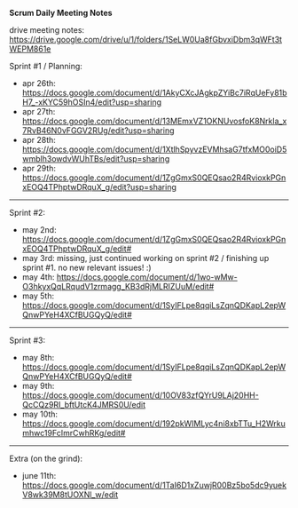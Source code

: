 **Scrum Daily Meeting Notes**

drive meeting notes: https://drive.google.com/drive/u/1/folders/1SeLW0Ua8fGbvxiDbm3qWFt3tWEPM861e

Sprint #1 / Planning:
- apr 26th: https://docs.google.com/document/d/1AkyCXcJAgkpZYiBc7iRqUeFy81bH7_-xKYC59hOSIn4/edit?usp=sharing
- apr 27th: https://docs.google.com/document/d/13MEmxVZ1OKNUvosfoK8Nrkla_x7RvB46N0vFGGV2RUg/edit?usp=sharing
- apr 28th: https://docs.google.com/document/d/1XtlhSpyvzEVMhsaG7tfxMO0oiD5wmblh3owdvWUhTBs/edit?usp=sharing
- apr 29th: https://docs.google.com/document/d/1ZgGmxS0QEQsao2R4RvioxkPGnxEOQ4TPhptwDRquX_g/edit?usp=sharing

---

Sprint #2:
- may 2nd: https://docs.google.com/document/d/1ZgGmxS0QEQsao2R4RvioxkPGnxEOQ4TPhptwDRquX_g/edit#
- may 3rd: missing, just continued working on sprint #2 / finishing up sprint #1. no new relevant issues! :)
- may 4th: https://docs.google.com/document/d/1wo-wMw-O3hkyxQqLRqudV1zrmagg_KB3dRjMLRIZUuM/edit#
- may 5th: https://docs.google.com/document/d/1SyIFLpe8qqiLsZqnQDKapL2epWQnwPYeH4XCfBUGQyQ/edit#

---

Sprint #3:
- may 8th: https://docs.google.com/document/d/1SyIFLpe8qqiLsZqnQDKapL2epWQnwPYeH4XCfBUGQyQ/edit#
- may 9th: https://docs.google.com/document/d/10OV83zfQYrU9LAj20HH-QcCQz9RI_bftUtcK4JMRS0U/edit
- may 10th: https://docs.google.com/document/d/192pkWIMLyc4ni8xbTTu_H2Wrkumhwc19FcImrCwhRKg/edit#

---

Extra (on the grind):
- june 11th: https://docs.google.com/document/d/1TaI6D1xZuwjR00Bz5bo5dc9yuekV8wk39M8tUOXNl_w/edit
